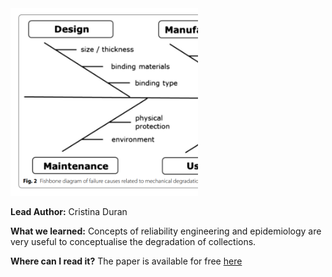 <img src="images/acc1.PNG?raw=true" width="300"/>

**Lead Author:** Cristina Duran

**What we learned:** Concepts of reliability engineering and epidemiology are very useful to conceptualise the degradation of collections.

**Where can I read it?** The paper is available for free [here](https://heritagesciencejournal.springeropen.com/articles/10.1186/s40494-019-0252-3)
